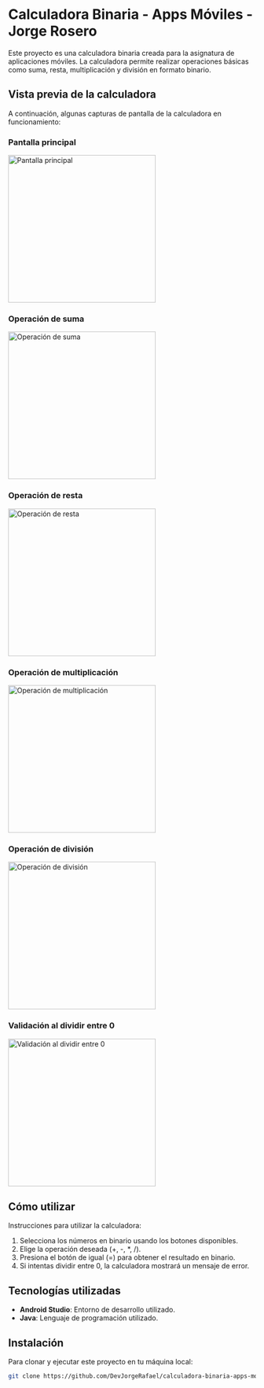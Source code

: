 # Calculadora Binaria - Apps Móviles - Jorge Rosero

Este proyecto es una calculadora binaria creada para la asignatura de aplicaciones móviles. La calculadora permite realizar operaciones básicas como suma, resta, multiplicación y división en formato binario.

## Vista previa de la calculadora

A continuación, algunas capturas de pantalla de la calculadora en funcionamiento:

### Pantalla principal
<img src="assets/pantalla_principal.jpg" alt="Pantalla principal" width="300">

### Operación de suma
<img src="assets/operacion_suma.jpg" alt="Operación de suma" width="300">

### Operación de resta
<img src="assets/operacion_resta.jpg" alt="Operación de resta" width="300">

### Operación de multiplicación
<img src="assets/operacion_multiplicar.jpg" alt="Operación de multiplicación" width="300">

### Operación de división
<img src="assets/operacion_dividir.jpg" alt="Operación de división" width="300">

### Validación al dividir entre 0
<img src="assets/validar_division_0.jpg" alt="Validación al dividir entre 0" width="300">


## Cómo utilizar

Instrucciones para utilizar la calculadora:
1. Selecciona los números en binario usando los botones disponibles.
2. Elige la operación deseada (+, -, *, /).
3. Presiona el botón de igual (=) para obtener el resultado en binario.
4. Si intentas dividir entre 0, la calculadora mostrará un mensaje de error.

## Tecnologías utilizadas

- **Android Studio**: Entorno de desarrollo utilizado.
- **Java**: Lenguaje de programación utilizado.

## Instalación

Para clonar y ejecutar este proyecto en tu máquina local:

```bash
git clone https://github.com/DevJorgeRafael/calculadora-binaria-apps-moviles.git
